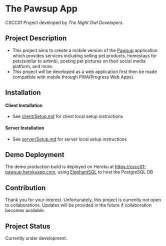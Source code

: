 # The Pawsup App

CSCC01 Project developed by _The Night Owl Developers_.

## Project Description

- This project aims to create a mobile version of the [Pawsup](https://pawsupinc.com/) application which provides services including selling pet products, homestays for pets(similar to airbnb), posting pet pictures on their social media platform, and more.
- This project will be developed as a web application first then be made compatible with mobile through PWA(Progress Web Apps).

## Installation

#### Client Installation

- See [client/Setup.md](client/Setup.md) for client local setup instructions

#### Server Installation

- See [server/Setup.md](server/Setup.md) for server local setup instructions

## Demo Deployment

The demo production build is deployed on Heroku at https://cscc01-pawsup.herokuapp.com, using [ElephantSQL](https://www.elephantsql.com/) to host the PostgreSQL DB

## Contribution

Thank you for your interest. Unfortunately, this project is currently not open to collaborations. Updates will be provided in the future if collaboration becomes available.

## Project Status

Currently under development.
